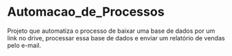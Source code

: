 # Automacao_de_Processos
Projeto que automatiza o processo de baixar uma base de dados por um link no drive, processar essa base de dados e enviar um relatório de vendas pelo e-mail.

